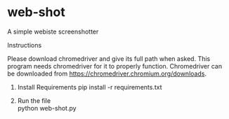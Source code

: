 # web-shot
A simple webiste screenshotter 

Instructions  

Please download chromedriver and give its full path when asked. This program needs chromedriver for it to properly function.  Chromedriver can be downloaded from https://chromedriver.chromium.org/downloads.  

1. Install Requirements 
    pip install -r requirements.txt  
    
2. Run the file       
    python web-shot.py
